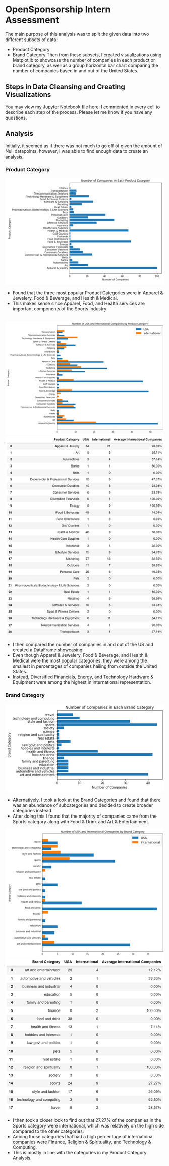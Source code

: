 # OpenSponsorship Intern Assessment
The main purpose of this analysis was to split the given data into two different subsets of data: 
* Product Category
* Brand Category
Then from these subsets, I created visualizations using Matplotlib to showcase the number of companies in each product or brand category, as well as a group horizontal bar chart comparing the number of companies based in and out of the United States. <br>

## Steps in Data Cleansing and Creating Visualizations
You may view my Jupyter Notebook file [here](data_cleaning.ipynb).
I commented in every cell to describe each step of the process. Please let me know if you have any questions. <br>

## Analysis
Initially, it seemed as if there was not much to go off of given the amount of Null datapoints, however, I was able to find enough data to create an analysis. <br>

### Product Category
![CompaniesVsProductCategory.png](Images/CompaniesVsProductCategory.png)
* Found that the three most popular Product Categories were in Apparel & Jewelery, Food & Beverage, and Health & Medical.
* This makes sense since Apparel, Food, and Health services are important components of the Sports Industry. <br> <br>

![ProductCategoryByCountry.png](Images/ProductCategoryByCountry.png) ![ProductCountryDf.PNG](Images/ProductCountryDf.PNG)
* I then compared the number of companies in and out of the US and created a DataFrame showcasing 
* Even though Apparel & Jewelery, Food & Beverage, and Health & Medical were the most popular categories, they were among the smallest in percentages of companies hailing from outside the United States.
* Instead, Diversified Financials, Energy, and Technology Hardware & Equipment were among the highest in international representation.

### Brand Category
![CompaniesVsBrandCategory.png](Images/CompaniesVsBrandCategory.png)
* Alternatively, I took a look at the Brand Categories and found that there was an abundance of subcategories and decided to create broader categories instead.
* After doing this I found that the majority of companies came from the Sports category along with Food & Drink and Art & Entertainment.

![BrandCategoryByCountry.png](Images/BrandCategoryByCountry.png) ![BrandCountryDf.PNG](Images/BrandCountryDf.PNG)
* I then took a closer look to find out that 27.27% of the companies in the Sports category were international, which was relatively on the high side compared to the other categories.
* Among those categories that had a high percentage of international companies were Finance, Religion & Spirituality, and Technology & Computing.
* This is mostly in line with the categories in my Product Category Analysis.
